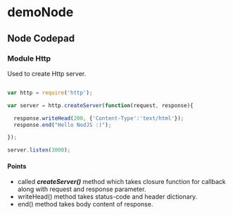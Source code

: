 # demoNode
## Node Codepad

### Module Http
Used to create Http server.

```javascript

var http = require('http');

var server = http.createServer(function(request, response){

  response.writeHead(200, {'Content-Type':'text/html'});
  response.end("Hello NodJS :)");

});

server.listen(3000);

```

#### Points
* called ***createServer()*** method which takes closure function for callback along with request and response parameter.
* writeHead() method takes status-code and header dictionary.
* end() method takes body content of response.
